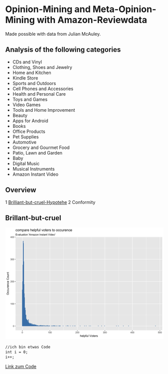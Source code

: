 # Opinion-Mining and Meta-Opinion-Mining with Amazon-Reviewdata

Made possible with data from Julian McAuley.


## Analysis of the following categories


*   CDs and Vinyl
*   Clothing, Shoes and Jewelry
*   Home and Kitchen
*   Kindle Store
*   Sports and Outdoors
*   Cell Phones and Accessories
*   Health and Personal Care
*   Toys and Games
*   Video Games
*   Tools and Home Improvement
*   Beauty
*   Apps for Android
*   Books
*   Office Products
*   Pet Supplies
*   Automotive
*   Grocery and Gourmet Food
*   Patio, Lawn and Garden
*   Baby
*   Digital Music
*   Musical Instruments
*   Amazon Instant Video

## Overview

1       [Brilliant-but-cruel-Hypotehe](https://github.com/vBartelsHsKe/test/blob/master/README.md#brillant-but-cruel)
2       Conformity


## Brillant-but-cruel


![](/Bilder/a_comparehelpfulVotersToOccurence_AmazonInstantVideo.gif "Optionaler Titel")

    //ich bin etwas Code
    int i = 0;
    i++;
    
    
 [Link zum Code](./src/file.js)
